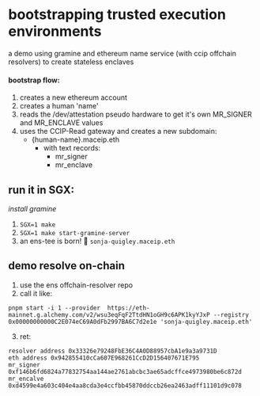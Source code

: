 # bootstrapping trusted execution environments
a demo using gramine and ethereum name service (with ccip offchain resolvers) to create stateless enclaves


#### bootstrap flow:

1) creates a new ethereum account
2) creates a human 'name'
3) reads the /dev/attestation pseudo hardware to get it's own MR_SIGNER and MR_ENCLAVE values
4) uses the CCIP-Read gateway and creates a new subdomain:
   - {human-name}.maceip.eth
        - with text records:
            - mr_signer
            - mr_enclave
         
## run it in SGX:
 _install gramine_
1) ```SGX=1 make```
2) ```SGX=1 make start-gramine-server```
3) an ens-tee is born! 👶 ```sonja-quigley.maceip.eth```
   
## demo resolve on-chain

1) use the ens offchain-resolver repo
2) call it like:
```
pnpm start -i 1 --provider  https://eth-mainnet.g.alchemy.com/v2/wsu3eqFqF2TtdHN1oGH9c6APK1kyYJxP --registry 0x00000000000C2E074eC69A0dFb2997BA6C7d2e1e 'sonja-quigley.maceip.eth'
```
3) ret:
```
resolver address 0x33326e79248FbE36C4A0D88957cbA1e9a3a9731D
eth address 0x942855410cCa607E968261CcD2D156407671E795
mr_signer 0xf146b6fd6824a77832754aa144ae2761abcbc3ae65adcffce4973980be6c872d
mr_encalve 0xd4599e4a603c404e4aa8cda3e4ccfbb45870ddccb26ea2463adff11101d9c078
```

